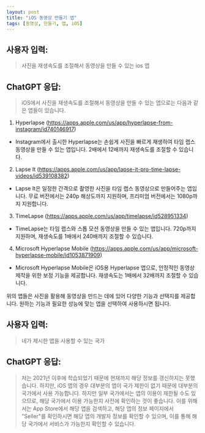 ```yaml
---
layout: post
title: "iOS 동영상 만들기 앱"
tags: [동영상, 만들기, 앱, iOS]
---
```


## 사용자 입력:
> 사진을 재생속도를 조절해서 동영상을 만들 수 있는 ios 앱

## ChatGPT 응답:
> iOS에서 사진을 재생속도를 조절해서 동영상을 만들 수 있는 앱으로는 다음과 같은 앱들이 있습니다.

1. Hyperlapse (https://apps.apple.com/us/app/hyperlapse-from-instagram/id740146917)
- Instagram에서 출시한 Hyperlapse는 손쉽게 사진을 빠르게 재생하여 타임 랩스 동영상을 만들 수 있는 앱입니다. 2배에서 12배까지 재생속도를 조절할 수 있습니다.

2. Lapse It (https://apps.apple.com/us/app/lapse-it-pro-time-lapse-videos/id539108382)
- Lapse It은 일정한 간격으로 촬영한 사진을 타임 랩스 동영상으로 만들어주는 앱입니다. 무료 버전에서는 240p 해상도까지 지원하며, 프리미엄 버전에서는 1080p까지 지원합니다.

3. TimeLapse (https://apps.apple.com/us/app/timelapse/id528951334)
- TimeLapse는 타임 랩스와 스톱 모션 동영상을 만들 수 있는 앱입니다. 720p까지 지원하며, 재생속도를 1배에서 240배까지 조절할 수 있습니다.

4. Microsoft Hyperlapse Mobile (https://apps.apple.com/us/app/microsoft-hyperlapse-mobile/id1053871909)
- Microsoft Hyperlapse Mobile은 iOS용 Hyperlapse 앱으로, 안정적인 동영상 제작을 위한 보정 기능을 제공합니다. 재생속도는 1배에서 32배까지 조절할 수 있습니다.

위의 앱들은 사진을 활용해 동영상을 만드는 데에 있어 다양한 기능과 선택지를 제공합니다. 원하는 기능과 필요한 성능에 맞는 앱을 선택하여 사용하시면 됩니다.

## 사용자 입력:
> 네가 제시한 앱을 사용할 수 있는 국가

## ChatGPT 응답:
> 저는 2021년 이후에 학습되었기 때문에 현재까지 해당 정보를 갱신하지는 못했습니다. 하지만, iOS 앱의 경우 대부분의 앱이 국가 제한이 없기 때문에 대부분의 국가에서 사용 가능합니다. 하지만 일부 국가에서는 앱의 이용이 제한될 수도 있으므로, 해당 국가에서 이용 가능한지 사전에 확인하는 것이 좋습니다. 이를 위해서는 App Store에서 해당 앱을 검색하고, 해당 앱의 정보 페이지에서 "Seller"를 확인하시면 해당 앱의 개발자 정보를 확인할 수 있으며, 이를 통해 해당 국가에서 서비스가 가능한지 확인할 수 있습니다.

